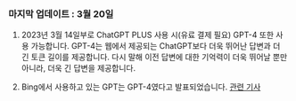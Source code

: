 ### 마지막 업데이트 : 3월 20일  

1. 2023년 3월 14일부로 ChatGPT PLUS  사용 시(유료 결제 필요) GPT-4 또한 사용 가능합니다. GPT-4는 웹에서 제공되는 ChatGPT보다 더욱 뛰어난 답변과 더 긴 토큰 길이를 제공합니다. 다시 말해 이전 답변에 대한 기억력이 더욱 뛰어날 뿐만 아니라, 더욱 긴 답변을 제공합니다.  

2. Bing에서 사용하고 있는 GPT는 GPT-4였다고 발표되었습니다. [관련 기사](https://zdnet.co.kr/view/?no=20230315095439)
